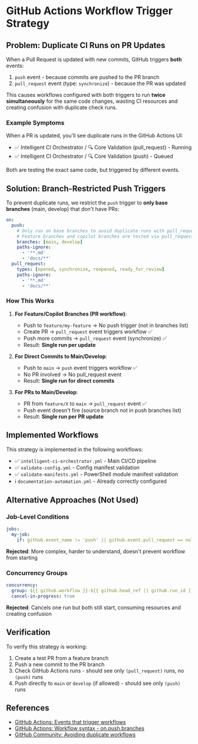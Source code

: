 # GitHub Actions Workflow Trigger Strategy

## Problem: Duplicate CI Runs on PR Updates

When a Pull Request is updated with new commits, GitHub triggers **both** events:
1. `push` event - because commits are pushed to the PR branch
2. `pull_request` event (type: `synchronize`) - because the PR was updated

This causes workflows configured with both triggers to run **twice simultaneously** for the same code changes, wasting CI resources and creating confusion with duplicate check runs.

### Example Symptoms
When a PR is updated, you'll see duplicate runs in the GitHub Actions UI:
- ✅ Intelligent CI Orchestrator / 🔍 Core Validation (pull_request) - Running
- ✅ Intelligent CI Orchestrator / 🔍 Core Validation (push) - Queued

Both are testing the exact same code, but triggered by different events.

## Solution: Branch-Restricted Push Triggers

To prevent duplicate runs, we restrict the `push` trigger to **only base branches** (main, develop) that don't have PRs:

```yaml
on:
  push:
    # Only run on base branches to avoid duplicate runs with pull_request events
    # Feature branches and copilot branches are tested via pull_request event
    branches: [main, develop]
    paths-ignore:
      - '**.md'
      - 'docs/**'
  pull_request:
    types: [opened, synchronize, reopened, ready_for_review]
    paths-ignore:
      - '**.md'
      - 'docs/**'
```

### How This Works

1. **For Feature/Copilot Branches (PR workflow)**:
   - Push to `feature/my-feature` → No push trigger (not in branches list)
   - Create PR → `pull_request` event triggers workflow ✅
   - Push more commits → `pull_request` event (synchronize) ✅
   - Result: **Single run per update**

2. **For Direct Commits to Main/Develop**:
   - Push to `main` → `push` event triggers workflow ✅
   - No PR involved → No pull_request event
   - Result: **Single run for direct commits**

3. **For PRs to Main/Develop**:
   - PR from `feature/X` to `main` → `pull_request` event ✅
   - Push event doesn't fire (source branch not in push branches list)
   - Result: **Single run per PR update**

## Implemented Workflows

This strategy is implemented in the following workflows:

- ✅ `intelligent-ci-orchestrator.yml` - Main CI/CD pipeline
- ✅ `validate-config.yml` - Config manifest validation
- ✅ `validate-manifests.yml` - PowerShell module manifest validation
- ℹ️ `documentation-automation.yml` - Already correctly configured

## Alternative Approaches (Not Used)

### Job-Level Conditions
```yaml
jobs:
  my-job:
    if: github.event_name != 'push' || github.event.pull_request == null
```
**Rejected**: More complex, harder to understand, doesn't prevent workflow from starting

### Concurrency Groups
```yaml
concurrency:
  group: ${{ github.workflow }}-${{ github.head_ref || github.run_id }}
  cancel-in-progress: true
```
**Rejected**: Cancels one run but both still start, consuming resources and creating confusion

## Verification

To verify this strategy is working:
1. Create a test PR from a feature branch
2. Push a new commit to the PR branch
3. Check GitHub Actions runs - should see only `(pull_request)` runs, no `(push)` runs
4. Push directly to `main` or `develop` (if allowed) - should see only `(push)` runs

## References

- [GitHub Actions: Events that trigger workflows](https://docs.github.com/en/actions/using-workflows/events-that-trigger-workflows)
- [GitHub Actions: Workflow syntax - on.push.branches](https://docs.github.com/en/actions/using-workflows/workflow-syntax-for-github-actions#onpushbranchestagsbranches-ignoretags-ignore)
- [GitHub Community: Avoiding duplicate workflows](https://github.com/orgs/community/discussions/26940)
